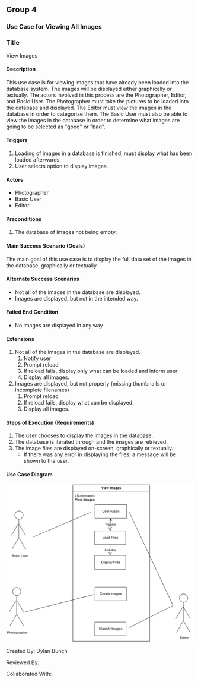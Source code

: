## Group 4
### Use Case for Viewing All Images

### Title
View Images

#### Description
This use case is for viewing images that have already been loaded into the database system. The images will be displayed either graphically or textually. The actors involved in this process are the Photographer, Editor, and Basic User. The Photographer must take the pictures to be loaded into the database and displayed. The Editor must view the images in the database in order to categorize them. The Basic User must also be able to view the images in the database in order to determine what images are going to be selected as "good" or "bad".

#### Triggers
1. Loading of images in a database is finished, must display what has been loaded afterwards.
2. User selects option to display images.

#### Actors
* Photographer
* Basic User
* Editor

#### Preconditions
1. The database of images not being empty.

#### Main Success Scenario (Goals)
The main goal of this use case is to display the full data set of the images in the database, graphically or textually. 

#### Alternate Success Scenarios
* Not all of the images in the database are displayed.
* Images are displayed, but not in the intended way.

#### Failed End Condition
* No images are displayed in any way

#### Extensions
1. Not all of the images in the database are displayed.
    1. Notify user
    2. Prompt reload
	1. If reload fails, display only what can be loaded and inform user
    3. Display all images.
2. Images are displayed, but not properly (missing thumbnails or incomplete filenames)
    1. Prompt reload
	1. If reload fails, display what can be displayed.
    2. Display all images.

#### Steps of Execution (Requirements)
1. The user chooses to display the images in the database.
2. The database is iterated through and the images are retrieved.
3. The image files are displayed on-screen, graphically or textually.
    * If there was any error in displaying the files, a message will be shown to the user.

#### Use Case Diagram
![view images](https://github.com/MJC598/RJI-Software-Engineering-Project/blob/master/diagrams/view_images_diagram.png "view_images_diagram")

Created By: Dylan Bunch

Reviewed By: 

Collaborated With: 
